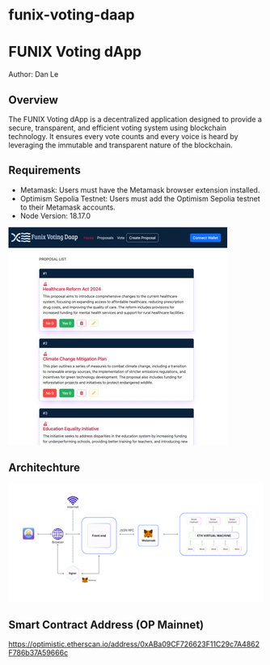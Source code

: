 # funix-voting-daap
 
# FUNIX Voting dApp

Author: Dan Le

## Overview
The FUNIX Voting dApp is a decentralized application designed to provide a secure, transparent, and efficient voting system using blockchain technology. It ensures every vote counts and every voice is heard by leveraging the immutable and transparent nature of the blockchain.

## Requirements
- Metamask: Users must have the Metamask browser extension installed.
- Optimism Sepolia Testnet: Users must add the Optimism Sepolia testnet to their Metamask accounts.
- Node Version: 18.17.0

![Homepage](https://github.com/dandev947366/funix-voting-daap/blob/master/documents/images/home.jpg)

## Architechture
![Architechture](https://github.com/dandev947366/funix-voting-daap/blob/master/documents/images/architecture.png)

## Smart Contract Address (OP Mainnet)
https://optimistic.etherscan.io/address/0xABa09CF726623F11C29c7A4862F786b37A59666c

